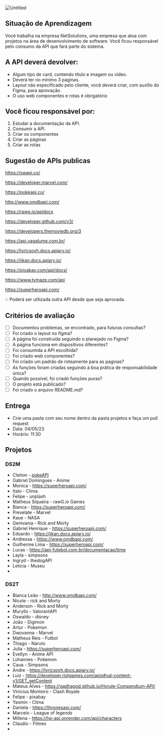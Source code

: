 ![Untitled](https://s3-us-west-2.amazonaws.com/secure.notion-static.com/c017d03b-3d34-4343-b4bc-396c9143b208/Untitled.png)

## Situação de Aprendizagem

Você trabalha na empresa NetSolutions, uma empresa que atua com projetos na área de
desenvolvimento de software. Você ficou responsável pelo consumo da API que fará parte do
sistema.

## A API deverá devolver:

- Algum tipo de card, contendo título e imagem ou vídeo.
- Deverá ter no mínimo 3 paginas.
- Layout não especificado pelo cliente, você deverá criar, com auxílio do Figma, para aprovação.
- O uso web componentes e rotas é obrigatório

## Você ficou responsável por:

1. Estudar a documentação da API.
2. Consumir a API.
3. Criar os componentes
4. Criar as páginas
5. Criar as rotas

## Sugestão de APIs publicas

https://swapi.co/

https://developer.marvel.com/

https://pokeapi.co/

http://www.omdbapi.com/

https://rawg.io/apidocs

https://developer.github.com/v3/

https://developers.themoviedb.org/3

https://api.vagalume.com.br/

https://lyricsovh.docs.apiary.io/

https://jikan.docs.apiary.io/

https://pixabay.com/api/docs/

https://www.tvmaze.com/api

https://superheroapi.com/

<aside>
💡 Poderá ser utilizada outra API desde que seja aprovada.

</aside>

## Critérios de avaliação

- [ ]  Documentou problemas, se encontrado, para futuras consultas?
- [ ]  Foi criado o layout no figma?
- [ ]  A página foi construída seguindo o planejado no Figma?
- [ ]  A página funciona em dispositivos diferentes?
- [ ]  Foi consumida a API escolhida?
- [ ]  Foi criado web componentes?
- [ ]  Foi criado um padrão de roteamente para as paginas?
- [ ]  As funções foram criadas seguindo à boa prática de responsabilidade única?
- [ ]  Quando possível, foi criado funções puras?
- [ ]  O projeto está publicado?
- [ ]  Foi criado o arquivo README.md?

## Entrega

- Crie uma pasta com seu nome dentro da pasta projetos e faça um pull request
- Data: 04/05/23
- Horário: 11:30


## Projetos
### DS2M
- Cleiton - [pokeAPI](https://pokeapi.co/)
- Gabriel Domingues - Anime
- Monica - https://superheroapi.com/
- Italo -  Clima
- Felipe - unplash
- Matheus Siqueira - rawG.io Games
- Bianca - https://superheroapi.com/
- Prevelate - Marvel
- Kaue - NASA
- Genivania - Rick and Morty
- Gabriel Henrique - https://superheroapi.com/
- Eduardo - https://jikan.docs.apiary.io/
- Andressa - https://www.omdbapi.com/
- Guilherme Lima - https://superheroapi.com/
- Lucas - https://api-futebol.com.br/documentacao/time
- Layla - simpsons
- Ingryd - thedogAPI
- Leticia - Museu
- 

### DS2T
- Bianca Leão - http://www.omdbapi.com/
- Nicole - rick and Morty
- Anderson - Rick and Morty
- Muryllo - ValorantAPI 
- Oswaldo - disney
- João - Digimon
- Artur - Pokemon
- Dwovanna - Marvel
- Matheus Reis - Futbol
- Thiago - Naruto
- Julia - https://superheroapi.com/
- Evellyn - Anime API
- Lohannes - Pokemon
- Caua - Simpsons
- Andre - https://lyricsovh.docs.apiary.io/
- Luiz - https://developer.riotgames.com/apis#val-content-v1/GET_getContent
- Mateus Alves - https://gadhagod.github.io/Hyrule-Compendium-API/
- Vinicius Monteiro - Clash Royale
- Felipe - pixabay
- Yasmin - Clima
- Daniela - https://thronesapi.com/
- Marcelo - League of legends
- Millena - https://hp-api.onrender.com/api/characters
- Claudio - Filmes
- 
